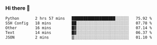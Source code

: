 ### Hi there 👋

<!--START_SECTION:waka-->

```txt
Python       2 hrs 57 mins   ███████████████████░░░░░░   75.92 %
SSH Config   18 mins         ██░░░░░░░░░░░░░░░░░░░░░░░   07.78 %
Other        16 mins         █▓░░░░░░░░░░░░░░░░░░░░░░░   07.14 %
Text         14 mins         █▓░░░░░░░░░░░░░░░░░░░░░░░   06.37 %
JSON         2 mins          ▒░░░░░░░░░░░░░░░░░░░░░░░░   01.10 %
```

<!--END_SECTION:waka-->
